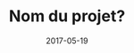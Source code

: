 ---
layout: project
title: Nom du projet?
date: 2017-05-19
team: Nom ???
# Cette image doit etre deposee dans le repertoire /img/projects de ce site.
img: les-inconnus.jpeg
alt: Nom du projet?
---